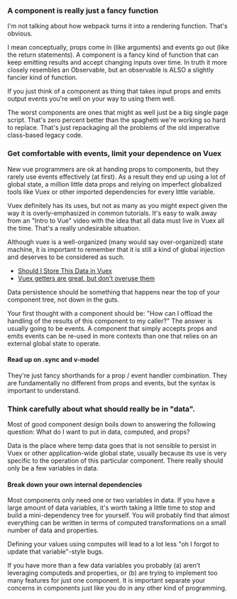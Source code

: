 ### A component is really just a fancy function

I'm not talking about how webpack turns it into a rendering function. That's obvious.

I mean conceptually, props come in (like arguments) and events go out (like the return statements).
A component is a fancy kind of function that can keep emitting results and accept changing inputs
over time. In truth it more closely resembles an Observable, but an observable is ALSO a slightly
fancier kind of function.

If you just think of a component as thing that takes input props and emits output events you're well
on your way to using them well.

The worst components are ones that might as well just be a big single page script. That's zero
percent better than the spaghetti we're working so hard to replace. That's just repackaging all the
problems of the old imperative class-based legacy code.

### Get comfortable with events, limit your dependence on Vuex

New vue programmers are ok at handing props to components, but they rarely use events effectively
(at first). As a result they end up using a lot of global state, a million little data props and
relying on imperfect globalized tools like Vuex or other imported dependencies for every little
variable.

Vuex definitely has its uses, but not as many as you might expect given the way it is
overly-emphasized in common tutorials. It's easy to walk away from an "Intro to Vue" video with the
idea that all data must live in Vuex all the time. That's a really undesirable situation.

Although vuex is a well-organized (many would say over-organized) state machine, it is important
to remember that it is still a kind of global injection and deserves to be considered as such.

-   [Should I Store This Data in
    Vuex](https://markus.oberlehner.net/blog/should-i-store-this-data-in-vuex/)
-   [Vuex getters are great, but don’t overuse
    them](https://codeburst.io/vuex-getters-are-great-but-dont-overuse-them-9c946689b414)

Data persistence should be something that happens near the top of your component tree, not down in
the guts.

Your first thought with a component should be: "How can I offload the handling of the results of
this component to my caller?" The answer is usually going to be events. A component that simply
accepts props and emits events can be re-used in more contexts than one that relies on an external
global state to operate.

#### Read up on .sync and v-model

They're just fancy shorthands for a prop / event handler combination. They are fundamentally no
different from props and events, but the syntax is important to understand.

### Think carefully about what should really be in "data".

Most of good component design boils down to answering the following question: What do I want to put
in data, computed, and props?

Data is the place where temp data goes that is not sensible to persist in Vuex or other
application-wide global state, usually because its use is very specific to the operation of this
particular component. There really should only be a few variables in data.

#### Break down your own internal dependencies

Most components only need one or two variables in data. If you have a large amount of data
variables, it's worth taking a little time to stop and build a mini-dependency tree for yourself.
You will probably find that almost everything can be written in terms of computed transformations on
a small number of data and properties.

Defining your values using computes will lead to a lot less "oh I forgot to update that
variable"-style bugs.

If you have more than a few data variables you probably (a) aren't leveraging computeds and
properties, or (b) are trying to implement too many features for just one component. It is important
separate your concerns in components just like you do in any other kind of programming.
